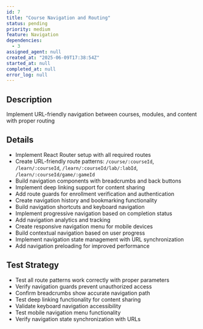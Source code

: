 ```yaml
---
id: 7
title: "Course Navigation and Routing"
status: pending
priority: medium
feature: Navigation
dependencies:
  - 3
assigned_agent: null
created_at: "2025-06-09T17:38:54Z"
started_at: null
completed_at: null
error_log: null
---
```


## Description

Implement URL-friendly navigation between courses, modules, and content with proper routing

## Details

- Implement React Router setup with all required routes
- Create URL-friendly route patterns: `/course/:courseId`, `/learn/:courseId`, `/learn/:courseId/lab/:labId`, `/learn/:courseId/game/:gameId`
- Build navigation components with breadcrumbs and back buttons
- Implement deep linking support for content sharing
- Add route guards for enrollment verification and authentication
- Create navigation history and bookmarking functionality
- Build navigation shortcuts and keyboard navigation
- Implement progressive navigation based on completion status
- Add navigation analytics and tracking
- Create responsive navigation menu for mobile devices
- Build contextual navigation based on user progress
- Implement navigation state management with URL synchronization
- Add navigation preloading for improved performance

## Test Strategy

- Test all route patterns work correctly with proper parameters
- Verify navigation guards prevent unauthorized access
- Confirm breadcrumbs show accurate navigation path
- Test deep linking functionality for content sharing
- Validate keyboard navigation accessibility
- Test mobile navigation menu functionality
- Verify navigation state synchronization with URLs
